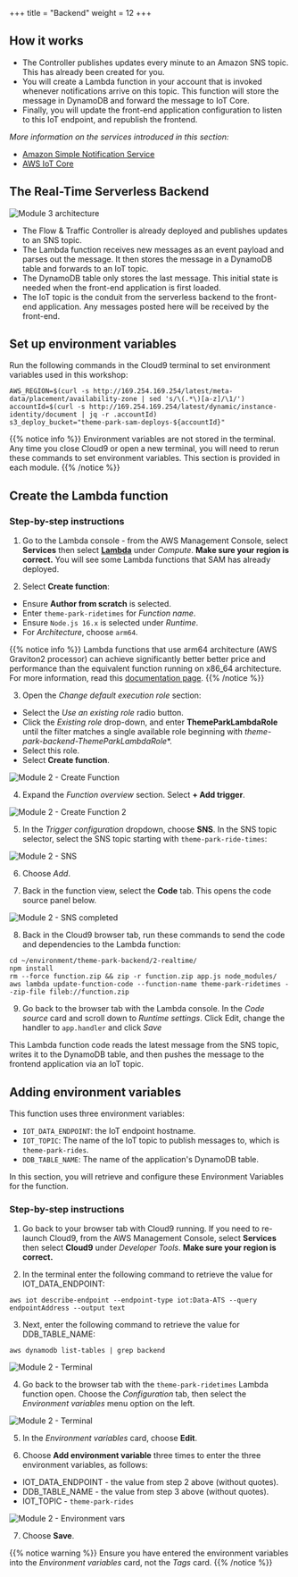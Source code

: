 +++
title = "Backend"
weight = 12
+++

## How it works

* The Controller publishes updates every minute to an Amazon SNS topic. This has already been created for you.
* You will create a Lambda function in your account that is invoked whenever notifications arrive on this topic. This function will store the message in DynamoDB and forward the message to IoT Core.
* Finally, you will update the front-end application configuration to listen to this IoT endpoint, and republish the frontend.

*More information on the services introduced in this section:*
* [Amazon Simple Notification Service](https://aws.amazon.com/sns/)
* [AWS IoT Core](https://aws.amazon.com/iot-core/)

## The Real-Time Serverless Backend

![Module 3 architecture](../images/module3-overview.png)

* The Flow & Traffic Controller is already deployed and publishes updates to an SNS topic.
* The Lambda function receives new messages as an event payload and parses out the message. It then stores the message in a DynamoDB table and forwards to an IoT topic.
* The DynamoDB table only stores the last message. This initial state is needed when the front-end application is first loaded.
* The IoT topic is the conduit from the serverless backend to the front-end application. Any messages posted here will be received by the front-end.

## Set up environment variables

Run the following commands in the Cloud9 terminal to set environment variables used in this workshop:

```console
AWS_REGION=$(curl -s http://169.254.169.254/latest/meta-data/placement/availability-zone | sed 's/\(.*\)[a-z]/\1/')
accountId=$(curl -s http://169.254.169.254/latest/dynamic/instance-identity/document | jq -r .accountId)
s3_deploy_bucket="theme-park-sam-deploys-${accountId}"
```

{{% notice info %}}
Environment variables are not stored in the terminal. Any time you close Cloud9 or open a new terminal, you will need to rerun these commands to set environment variables. This section is provided in each module.
{{% /notice %}}

## Create the Lambda function

### Step-by-step instructions ###

1. Go to the Lambda console - from the AWS Management Console, select **Services** then select [**Lambda**](https://console.aws.amazon.com/lambda) under *Compute*. **Make sure your region is correct.** You will see some Lambda functions that SAM has already deployed.

2. Select **Create function**:
- Ensure **Author from scratch** is selected.
- Enter `theme-park-ridetimes` for *Function name*.
- Ensure `Node.js 16.x` is selected under *Runtime*.
- For *Architecture*, choose `arm64`.

{{% notice info %}}
Lambda functions that use arm64 architecture (AWS Graviton2 processor) can achieve significantly better better price and performance than the equivalent function running on x86_64 architecture. For more information, read this [documentation page](https://docs.aws.amazon.com/lambda/latest/dg/foundation-arch.html?icmpid=docs_lambda_help).
{{% /notice %}}

3. Open the *Change default execution role* section:
-  Select the *Use an existing role* radio button.
- Click the *Existing role* drop-down, and enter **ThemeParkLambdaRole** until the filter matches a single available role beginning with *theme-park-backend-ThemeParkLambdaRole**.
- Select this role.
- Select **Create function**.

![Module 2 - Create Function](../images/2-realtime-lambda1.png)

4. Expand the *Function overview* section. Select **+ Add trigger**.

![Module 2 - Create Function 2](../images/2-realtime-lambda1a.png)

5. In the *Trigger configuration* dropdown, choose **SNS**. In the SNS topic selector, select the SNS topic starting with `theme-park-ride-times`:

![Module 2 - SNS](../images/2-realtime-lambda2b.png)

6. Choose *Add*.

7. Back in the function view, select the **Code** tab. This opens the code source panel below.

![Module 2 - SNS completed](../images/2-realtime-lambda3.png)

8. Back in the Cloud9 browser tab, run these commands to send the code and dependencies to the Lambda function:

```
cd ~/environment/theme-park-backend/2-realtime/
npm install
rm --force function.zip && zip -r function.zip app.js node_modules/
aws lambda update-function-code --function-name theme-park-ridetimes --zip-file fileb://function.zip
```

9. Go back to the browser tab with the Lambda console. In the *Code source* card and scroll down to *Runtime settings*. Click Edit, change the handler to `app.handler` and click *Save*

This Lambda function code reads the latest message from the SNS topic, writes it to the DynamoDB table, and then pushes the message to the frontend application via an IoT topic.

## Adding environment variables

This function uses three environment variables:
- `IOT_DATA_ENDPOINT`: the IoT endpoint hostname.
- `IOT_TOPIC`: The name of the IoT topic to publish messages to, which is `theme-park-rides`.
- `DDB_TABLE_NAME`: The name of the application's DynamoDB table.

In this section, you will retrieve and configure these Environment Variables for the function.

### Step-by-step instructions ###

1. Go back to your browser tab with Cloud9 running. If you need to re-launch Cloud9, from the AWS Management Console, select **Services** then select **Cloud9** under *Developer Tools*. **Make sure your region is correct.**

2. In the terminal enter the following command to retrieve the value for IOT_DATA_ENDPOINT:

```
aws iot describe-endpoint --endpoint-type iot:Data-ATS --query endpointAddress --output text
```
3. Next, enter the following command to retrieve the value for DDB_TABLE_NAME:
```
aws dynamodb list-tables | grep backend
```
![Module 2 - Terminal](../images/2-realtime-lambda5.png)

4. Go back to the browser tab with the `theme-park-ridetimes` Lambda function open. Choose the *Configuration* tab, then select the *Environment variables* menu option on the left.

![Module 2 - Terminal](../images/2-realtime-envvar.png)


5. In the *Environment variables* card, choose **Edit**.

6. Choose **Add environment variable** three times to enter the three environment variables, as follows:
- IOT_DATA_ENDPOINT - the value from step 2 above (without quotes).
- DDB_TABLE_NAME - the value from step 3 above (without quotes).
- IOT_TOPIC - `theme-park-rides`

![Module 2 - Environment vars](../images/2-realtime-lambda6.png)

7. Choose **Save**.

{{% notice warning %}}
Ensure you have entered the environment variables into the *Environment variables* card, not the *Tags* card.
{{% /notice %}}
